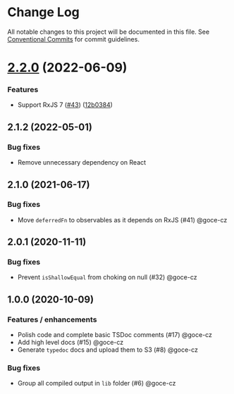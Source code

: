 # Change Log

All notable changes to this project will be documented in this file.
See [Conventional Commits](https://conventionalcommits.org) for commit guidelines.

# [2.2.0](https://github.com/salsita/spicy-hooks/compare/v2.1.2...v2.2.0) (2022-06-09)


### Features

* Support RxJS 7 ([#43](https://github.com/salsita/spicy-hooks/issues/43)) ([12b0384](https://github.com/salsita/spicy-hooks/commit/12b038415d35e34ce42d2f696cd79e05a06d6e9c))





## 2.1.2 (2022-05-01)

### Bug fixes

- Remove unnecessary dependency on React


## 2.1.0 (2021-06-17)

### Bug fixes

- Move `deferredFn` to observables as it depends on RxJS (#41) @goce-cz


## 2.0.1 (2020-11-11)

### Bug fixes

- Prevent `isShallowEqual` from choking on null (#32) @goce-cz


## 1.0.0 (2020-10-09)

### Features / enhancements

- Polish code and complete basic TSDoc comments (#17) @goce-cz 
- Add high level docs (#15) @goce-cz 
- Generate `typedoc` docs and upload them to S3 (#8) @goce-cz 

### Bug fixes

- Group all compiled output in `lib` folder (#6) @goce-cz
